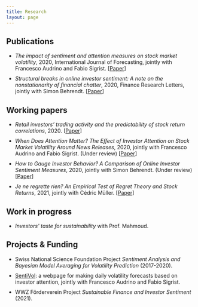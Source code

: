 ```yaml
---
title: Research
layout: page
---
```


<style>
    ul li { margin-bottom: 10px; }
</style>


<h2>Publications</h2>

<ul>
	<li><i>The impact of sentiment and attention measures on stock market volatility</i>, 
		2020, International Journal of Forecasting, jointly with Francesco Audrino and Fabio Sigrist. [<a href="https://doi.org/10.1016/j.ijforecast.2019.05.010">Paper</a>]</li>
	<li><i>Structural breaks in online investor sentiment: A note on the nonstationarity of financial chatter</i>,
		2020,  Finance Research Letters, jointly with Simon Behrendt. [<a href="https://doi.org/10.1016/j.frl.2020.101479">Paper</a>]</li>
</ul>

<h2>Working papers</h2>

<ul>
	<li><i>Retail investors’ trading activity and the predictability of stock return correlations</i>, 
		2020. [<a href="https://papers.ssrn.com/sol3/papers.cfm?abstract_id=3709775">Paper</a>]</li>
	<li><i>When Does Attention Matter? The Effect of Investor Attention on Stock Market Volatility Around News Releases</i>, 2020, 
		jointly with Francesco Audrino and Fabio Sigrist. (Under review) [<a href="https://ssrn.com/abstract=3506720">Paper</a>]</li>
	<li><i>How to Gauge Investor Behavior? A Comparison of Online Investor Sentiment Measures</i>,
		2020, jointly with Simon Behrendt. (Under review) [<a href="https://papers.ssrn.com/sol3/papers.cfm?abstract_id=3418436">Paper</a>]</li>
	<li><i>Je ne regrette rien? An Empirical Test of Regret Theory and Stock Returns</i>, 2021, jointly with Cédric Müller. [<a href="https://papers.ssrn.com/sol3/papers.cfm?abstract_id=3786835">Paper</a>]</li>
</ul>

<h2>Work in progress</h2>
<ul>
	<li><i>Investors' taste for sustainability</i> with Prof. Mahmoud.</li>
</ul>


<h2>Projects & Funding</h2>

<ul>
	<li>Swiss National Science Foundation Project <i>Sentiment Analysis and Bayesian Model Averaging for Volatility Prediction</i> (2017-2020).</li>
	<li><a href="http://sentivol.ch/">SentiVol</a>: a webpage for making daily volatility forecasts based on investor attention, jointly with Francesco Audrino and Fabio Sigrist. </li>
	<li>WWZ Förderverein Project <i>Sustainable Finance and Investor Sentiment</i> (2021).</li>
</ul>